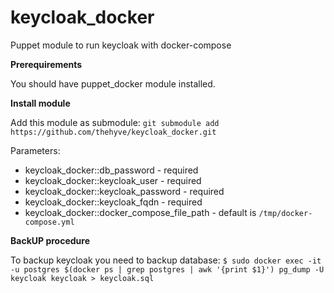 # keycloak_docker
Puppet module to run keycloak with docker-compose

**Prerequirements**

You should have puppet_docker module installed.

**Install module**

Add this module as submodule:
`git submodule add https://github.com/thehyve/keycloak_docker.git`

Parameters:

* keycloak_docker::db_password - required
* keycloak_docker::keycloak_user - required
* keycloak_docker::keycloak_password - required
* keycloak_docker::keycloak_fqdn - required
* keycloak_docker::docker_compose_file_path - default is `/tmp/docker-compose.yml`

**BackUP procedure**

To backup keycloak you need to backup database:
`$ sudo docker exec -it -u postgres $(docker ps | grep postgres | awk '{print $1}') pg_dump -U keycloak keycloak > keycloak.sql`

